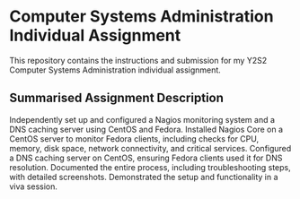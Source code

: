 # Computer Systems Administration Individual Assignment
This repository contains the instructions and submission for my Y2S2 Computer Systems Administration individual assignment.

## Summarised Assignment Description
Independently set up and configured a Nagios monitoring system and a DNS caching server using CentOS and Fedora. Installed Nagios Core on a CentOS server to monitor Fedora clients, including checks for CPU, memory, disk space, network connectivity, and critical services. Configured a DNS caching server on CentOS, ensuring Fedora clients used it for DNS resolution. Documented the entire process, including troubleshooting steps, with detailed screenshots. Demonstrated the setup and functionality in a viva session.
